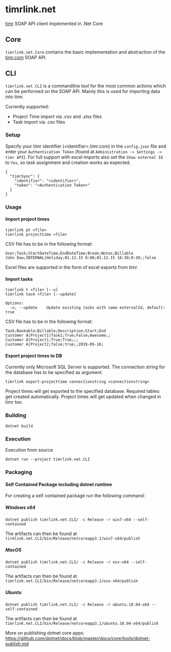 # timrlink.net
[timr](timr.com) SOAP API client implemented in .Net Core

## Core

`timrlink.net.Core` contains the basic implementation and abstraction of the [timr.com](timr.com) SOAP API.

## CLI

`timrlink.net.CLI` is a commandline tool for the most common actions which can be performed on the SOAP API.
Mainly this is used for importing data into timr.

Currently supported:

* Project Time import via .csv and .xlsx files
* Task import via .csv files

### Setup

Specify your timr identifier (\<identifier>.timr.com) in the `config.json` file and enter your `Authentication Token` (found at `Administration -> Settings -> timr API`).
For full support with excel imports also set the `Show external ID` to `Yes`, so task assignment and creation works as expected.

```
{
  "timrSync": {
    "identifier": "<identifier>",
    "token": "<Authentication Token>"
  }
}
```

### Usage

#### Import project times

```
timrlink pt <file>
timrlink projecttime <file>
```

CSV file has to be in the following format:

```
User;Task;StartDateTime;EndDateTime;Break;Notes;Billable
John Dow;INTERNAL|Holiday;01.12.15 8:00;01.12.15 16:30;0:30;;false
```

Excel files are supported in the form of excel exports from timr.

#### Import tasks

```
timrlink t <file> [--u]
timrlink task <file> [--update]

Options:
  -u, --update    Update existing tasks with same externalId, default: true
```

CSV file has to be in the following format:

```
Task;Bookable;Billable;Description;Start;End
Customer A|Project1|Task1;True;False;Awesome;;
Customer A|Project1;True;True;;;
Customer A|Project2;false;true;;2019-05-16;
```

#### Export project times to DB

Currently only Microsoft SQL Server is supported. The connection string for the database has to be specified as argument.

```
timrlink export-projecttime connectionstring <connectionstring>
```

Project times will get exported to the specified database. Required tables get created automatically.
Project times will get updated when changed in timr too. 

### Building

```
dotnet build
```

### Execution

Execution from source

```
dotnet run --project timrlink.net.CLI
```

### Packaging

#### Self Contained Package including dotnet runtime ###

For creating a self contained package run the following command:

##### Windows x64

```
dotnet publish timrlink.net.CLI/ -c Release -r win7-x64 --self-contained
```

The artifacts can then be found at `tirmlink.net.CLI/bin/Release/netcoreapp3.1/win7-x64/publish`

##### MacOS

```
dotnet publish timrlink.net.CLI/ -c Release -r osx-x64 --self-contained
```

The artifacts can then be found at `timrlink.net.CLI/bin/Release/netcoreapp3.1/osx-x64/publish`


##### Ubuntu

```
dotnet publish timrlink.net.CLI/ -c Release -r ubuntu.18.04-x64 --self-contained
```

The artifacts can then be found at `timrlink.net.CLI/bin/Release/netcoreapp3.1/ubuntu.18.04-x64/publish`


More on publishing dotnet core apps:
<https://github.com/dotnet/docs/blob/master/docs/core/tools/dotnet-publish.md>
